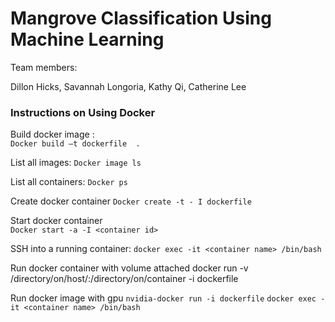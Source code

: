 # Mangrove Classification Using Machine Learning 

Team members:

Dillon Hicks, Savannah Longoria, Kathy Qi, Catherine Lee

### Instructions on Using Docker 

Build docker image :  
`Docker build –t dockerfile  .`   

List all images: 
`Docker image ls` 

List all containers: 
`Docker ps`

Create docker container 
`Docker create -t - I dockerfile`

Start docker container  
`Docker start -a -I <container id>`

SSH into a running container:
`docker exec -it <container name> /bin/bash`

Run docker container with volume attached
docker run -v /directory/on/host/:/directory/on/container -i dockerfile
 
Run docker image with gpu
`nvidia-docker run -i dockerfile`
`docker exec -it <container name> /bin/bash`
